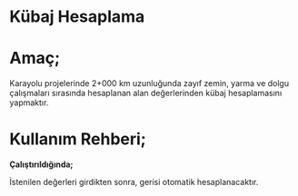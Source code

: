 # Kübaj Hesaplama

**Amaç;**
=========

Karayolu projelerinde 2+000 km uzunluğunda zayıf zemin, yarma ve dolgu çalışmaları sırasında hesaplanan alan değerlerinden kübaj hesaplamasını yapmaktır.

**Kullanım Rehberi;**
=====================

**Çalıştırıldığında;**

İstenilen değerleri girdikten sonra, gerisi otomatik hesaplanacaktır. 
